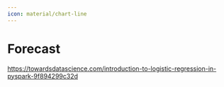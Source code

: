 ```yaml
---
icon: material/chart-line
---
```


# Forecast

https://towardsdatascience.com/introduction-to-logistic-regression-in-pyspark-9f894299c32d
